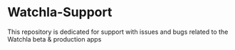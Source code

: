 # Watchla-Support
This repository is dedicated for support with issues and bugs related to the Watchla beta &amp; production apps

